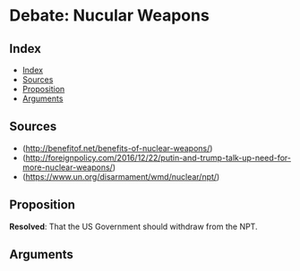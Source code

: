 # Debate: Nucular Weapons

## Index
* [Index](#index)
* [Sources](#sources)
* [Proposition](#proposition)
* [Arguments](#arguments)

## Sources
* (http://benefitof.net/benefits-of-nuclear-weapons/)
* (http://foreignpolicy.com/2016/12/22/putin-and-trump-talk-up-need-for-more-nuclear-weapons/)
* (https://www.un.org/disarmament/wmd/nuclear/npt/)

## Proposition
**Resolved**: That the US Government should withdraw from the NPT.

## Arguments
